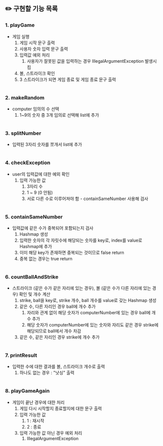 ## ✏️ 구현할 기능 목록
 ### 1. playGame
- 게임 실행
   1. 게임 시작 문구 출력
   2. 사용자 숫자 입력 문구 출력
   3. 입력값 예외 처리
      1. 사용자가 잘못된 값을 입력하는 경우 IllegalArgumentException 발생시킴
   4. 볼, 스트라이크 확인
   5. 3 스트라이크가 되면 게임 종료 및 게임 종료 문구 출력<br></br>

### 2. makeRandom
- computer 임의의 수 선택
   1. 1~9의 숫자 중 3개 임의로 선택해 list에 추가 <br></br>

### 3. splitNumber
- 입력된 3자리 숫자를 쪼개서 list에 추가 <br></br>

### 4. checkException
- user의 입력값에 대한 예외 확인
   1. 입력 가능한 값
      1. 3자리 수
      2. 1 ~ 9 (0 안됨)
      3. 서로 다른 수로 이루어져야 함 - containSameNumber 사용해 검사 <br></br>

### 5. containSameNumber
- 입력값에 같은 수가 중복되어 포함되는지 검사
   1. Hashmap 생성
   2. 입력한 숫자의 각 자릿수에 해당되는 숫자를 key로, index를 value로 Hashmap에 추가
   3. 이미 해당 key가 존재하면 중복되는 것이므로 false return
   4. 중복 없는 경우는 true return <br></br>

### 6. countBallAndStrike
- 스트라이크 (같은 수가 같은 자리에 있는 경우), 볼 (같은 수가 다른 자리에 있는 경우) 확인 및 개수 계산
   1. strike, ball을 key로, strike 개수, ball 개수를 value로 갖는 Hashmap 생성
   2. 같은 수, 다른 자리인 경우 ball에 개수 추가
      1. 자리와 관계 없이 해당 숫자가 computerNumber에 있는 경우 ball에 개수 추가
      2. 해당 숫자가 computerNumber에 있는 숫자와 자리도 같은 경우 strike에 해당되므로 ball에서 개수 차감
   3. 같은 수, 같은 자리인 경우 strike에 개수 추가 <br></br>

### 7. printResult
- 입력한 수에 대한 결과를 볼, 스트라이크 개수로 출력
   1. 하나도 없는 경우 : "낫싱" 출력 <br></br>

### 8. playGameAgain
- 게임이 끝난 경우에 대한 처리
   1. 게임 다시 시작할지 종료할지에 대한 문구 출력
   2. 입력 가능한 값
      1. 1 : 재시작
      2. 2 : 종료
   3. 입력 가능한 값 아닌 경우 예외 처리
      1. IllegalArgumentException
